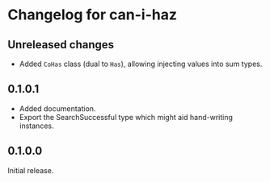 # Changelog for can-i-haz

## Unreleased changes

* Added `CoHas` class (dual to `Has`), allowing injecting values into sum types.

## 0.1.0.1

* Added documentation.
* Export the SearchSuccessful type which might aid hand-writing instances.

## 0.1.0.0

Initial release.
